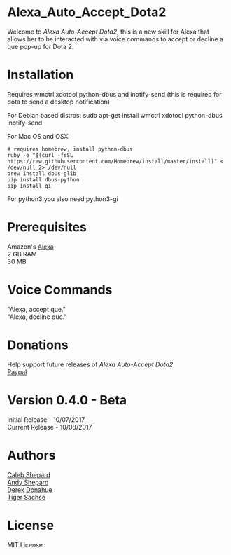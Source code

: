 # Alexa_Auto_Accept_Dota2
Welcome to *Alexa Auto-Accept Dota2*, this is a new skill for Alexa that allows her to be interacted with via voice commands to accept or decline a que pop-up for Dota 2. <br />

# Installation

Requires wmctrl xdotool python-dbus and inotify-send (this is required for dota to send a desktop notification)


For Debian based distros:
sudo apt-get install wmctrl xdotool python-dbus inotify-send

For Mac OS and OSX
```
# requires homebrew, install python-dbus
ruby -e "$(curl -fsSL https://raw.githubusercontent.com/Homebrew/install/master/install)" < /dev/null 2> /dev/null
brew install dbus-glib
pip install dbus-python
pip install gi
```

For python3 you also need python3-gi

# Prerequisites
Amazon's [Alexa](https://www.amazon.com/b/?ie=UTF8&node=9818047011&tag=mh0b-20&hvadid=77721756043382&hvqmt=e&hvbmt=be&hvdev=c&ref=pd_sl_iwlt1gvek_e) <br />
2 GB RAM <br />
30 MB  

# Voice Commands
"Alexa, accept que." <br />
"Alexa, decline que."


# Donations
Help support future releases of *Alexa Auto-Accept Dota2* <br />
[Paypal](https://www.paypal.com/cgi-bin/webscr?cmd=_donations&token=-wONNamGPhHApp9KQZNCSqdIwCCSm3WLA9NjDXQpHAuNpTFeHe4VU0s9Rma)

# Version 0.4.0 - Beta
Initial Release - 10/07/2017 <br />
Current Release - 10/08/2017

# Authors
[Caleb Shepard](https://github.com/Caleb-Shepard) <br />
[Andy Shepard](https://github.com/Andrew-Shepard) <br />
[Derek Donahue](https://www.facebook.com/derek.donahue.94) <br />
[Tiger Sachse](https://github.com/tgsachse)

# License
MIT License
